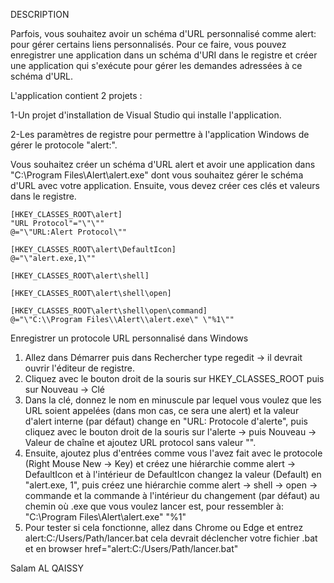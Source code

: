 DESCRIPTION

Parfois, vous souhaitez avoir un schéma d'URL personnalisé comme alert: pour gérer certains liens personnalisés. Pour ce faire, vous pouvez enregistrer une application dans un schéma d'URI dans le registre et créer une application qui s'exécute pour gérer les demandes adressées à ce schéma d'URL.

L'application contient 2 projets :

1-Un projet d'installation de Visual Studio qui installe l'application.

2-Les paramètres de registre pour permettre à l'application Windows de gérer le protocole "alert:".

Vous souhaitez créer un schéma d'URL alert et avoir une application dans "C:\Program Files\Alert\alert.exe"  dont vous souhaitez gérer le schéma d'URL avec votre application. Ensuite, vous devez créer ces clés et valeurs dans le registre.

    [HKEY_CLASSES_ROOT\alert]
    "URL Protocol"="\"\""
    @="\"URL:Alert Protocol\""

    [HKEY_CLASSES_ROOT\alert\DefaultIcon]
    @="\"alert.exe,1\""

    [HKEY_CLASSES_ROOT\alert\shell]

    [HKEY_CLASSES_ROOT\alert\shell\open]

    [HKEY_CLASSES_ROOT\alert\shell\open\command]
    @="\"C:\\Program Files\\Alert\\alert.exe\" \"%1\""

Enregistrer un protocole URL personnalisé dans Windows
1. Allez dans Démarrer puis dans Rechercher type regedit -> il devrait ouvrir l'éditeur de registre.
2. Cliquez avec le bouton droit de la souris sur HKEY_CLASSES_ROOT puis sur Nouveau -> Clé
3. Dans la clé, donnez le nom en minuscule par lequel vous voulez que les URL soient appelées (dans mon cas, ce sera une alert) et la valeur d'alert interne (par défaut) change en "URL: Protocole d'alerte", puis cliquez avec le bouton droit de la souris sur l'alerte -> puis Nouveau -> Valeur de chaîne et ajoutez URL protocol sans valeur "".
4. Ensuite, ajoutez plus d'entrées comme vous l'avez fait avec le protocole (Right Mouse New -> Key) et créez une hiérarchie comme 
alert -> DefaultIcon et à l'intérieur de DefaultIcon changez la valeur (Default) en "alert.exe, 1", puis créez une hiérarchie comme
  alert -> shell -> open -> commande et la commande à l'intérieur du changement (par défaut) au chemin où .exe que vous voulez lancer est, pour ressembler à: "C:\Program Files\Alert\alert.exe" "%1"
5. Pour tester si cela fonctionne, allez dans Chrome ou Edge et entrez alert:C:/Users/Path/lancer.bat cela devrait déclencher votre fichier .bat et en browser 
href="alert:C:/Users/Path/lancer.bat"

Salam AL QAISSY
